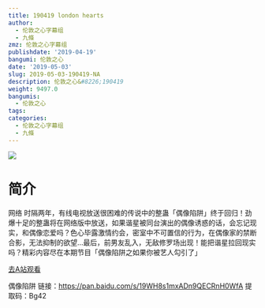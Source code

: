 ```yaml
---
title: 190419 london hearts
author:
  - 伦敦之心字幕组
  - 九條
zmz: 伦敦之心字幕组
publishdate: '2019-04-19'
bangumi: 伦敦之心
date: '2019-05-03'
slug: 2019-05-03-190419-NA
description: 伦敦之心&#8226;190419
weight: 9497.0
bangumis:
  - 伦敦之心
tags:
categories:
  - 伦敦之心字幕组
  - 九條
---
```

![](https://i.imgur.com/1MDNg6F.jpg)
# 简介  
网络
时隔两年，有线电视放送很困难的传说中的整蛊「偶像陷阱」终于回归！劲爆十足的整蛊将在网络版中放送，如果谐星被同台演出的偶像诱惑的话，会忘记现实，和偶像恋爱吗？色心毕露激情约会，密室中不可置信的行为，在偶像家的禁断合影，无法抑制的欲望...最后，前男友乱入，无敌修罗场出现！能把谐星拉回现实吗？精彩内容尽在本期节目「偶像陷阱之如果你被艺人勾引了」

[去A站观看](http://www.acfun.cn/v/ac10181520)

偶像陷阱 链接：https://pan.baidu.com/s/19WH8s1mxADn9QECRnH0WfA 提取码：Bg42

